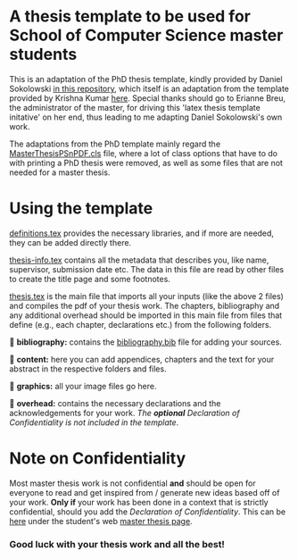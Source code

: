 # A thesis template to be used for School of Computer Science master students

This is an adaptation of the PhD thesis template, kindly provided by Daniel Sokolowski [in this repository](https://github.com/DSoko2/HSG-thesis/tree/main?tab=readme-ov-file), which itself is an adaptation from the template provided by Krishna Kumar [here](https://github.com/kks32/PhDThesisLyX/). Special thanks should go to Erianne Breu, the administrator of the master, for driving this 'latex thesis template initative' on her end, thus leading to me adapting Daniel Sokolowski's own work.

The adaptations from the PhD template mainly regard the [MasterThesisPSnPDF.cls](MasterThesisPSnPDF.cls) file, where a lot of class options that have to do with printing a PhD thesis were removed, as well as some files that are not needed for a master thesis.

# Using the template

[definitions.tex](definitions.tex) provides the necessary libraries, and if more are needed, they can be added directly there.

[thesis-info.tex](thesis-info.tex) contains all the metadata that describes you, like name, supervisor, submission date etc. The data in this file are read by other files to create the title page and some footnotes.

[thesis.tex](thesis.tex) is the main file that imports all your inputs (like the above 2 files) and compiles the pdf of your thesis work. The chapters, bibliography and any additional overhead should be imported in this main file from files that define (e.g., each chapter, declarations etc.) from the following folders.

📂 **bibliography:** contains the [bibliography.bib](bibliography\bibliography.bib) file for adding your sources.

📂 **content:** here you can add appendices, chapters and the text for your abstract in the respective folders and files.

📂 **graphics:** all your image files go here.

📂 **overhead:** contains the necessary declarations and the acknowledgements for your work. *The **optional** Declaration of Confidentiality is not included in the template*.

# Note on Confidentiality

Most master thesis work is not confidential **and** should be open for everyone to read and get inspired from / generate new ideas based off of your work. **Only if** your work has been done in a context that is strictly confidential, should you add the *Declaration of Confidentiality*. This can be [here](https://universitaetstgallen.sharepoint.com/sites/PruefungenDE/Freigegebene%20Dokumente/Forms/AllItems.aspx?id=%2Fsites%2FPruefungenDE%2FFreigegebene%20Dokumente%2FSchriftliche%20Arbeiten%5FWritten%20examinations%2FTemplate%5FBA%20MA%20Declaration%20of%20Confidentiality%20Bachelor%27s%20thesis%2C%20Master%27s%20thesis%2Epdf&parent=%2Fsites%2FPruefungenDE%2FFreigegebene%20Dokumente%2FSchriftliche%20Arbeiten%5FWritten%20examinations) under the student's web [master thesis page](https://universitaetstgallen.sharepoint.com/sites/PruefungenDE/SitePages/en/Master-Arbeiten.aspx).

### Good luck with your thesis work and all the best!